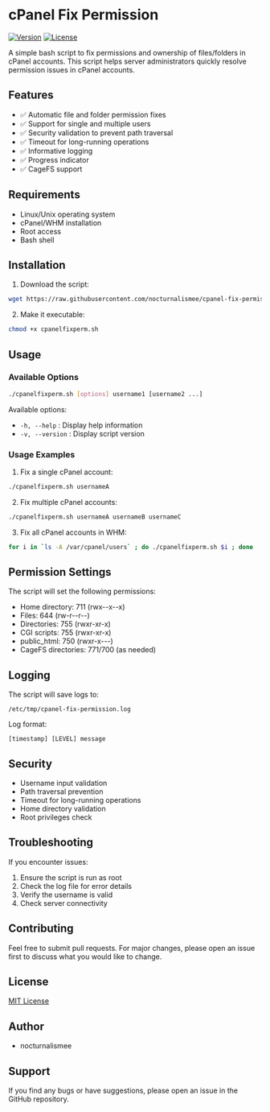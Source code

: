 # cPanel Fix Permission

[![Version](https://img.shields.io/badge/version-0.2-blue.svg)](https://github.com/nocturnalismee/cpanel-fix-permission)
[![License](https://img.shields.io/badge/license-MIT-green.svg)](LICENSE)

A simple bash script to fix permissions and ownership of files/folders in cPanel accounts. This script helps server administrators quickly resolve permission issues in cPanel accounts.

## Features

- ✅ Automatic file and folder permission fixes
- ✅ Support for single and multiple users
- ✅ Security validation to prevent path traversal
- ✅ Timeout for long-running operations
- ✅ Informative logging
- ✅ Progress indicator
- ✅ CageFS support

## Requirements

- Linux/Unix operating system
- cPanel/WHM installation
- Root access
- Bash shell

## Installation

1. Download the script:

```bash
wget https://raw.githubusercontent.com/nocturnalismee/cpanel-fix-permission/main/cpanelfixperm.sh
```

2. Make it executable:

```bash
chmod +x cpanelfixperm.sh
```

## Usage

### Available Options

```bash
./cpanelfixperm.sh [options] username1 [username2 ...]
```

Available options:

- `-h, --help` : Display help information
- `-v, --version` : Display script version

### Usage Examples

1. Fix a single cPanel account:

```bash
./cpanelfixperm.sh usernameA
```

2. Fix multiple cPanel accounts:

```bash
./cpanelfixperm.sh usernameA usernameB usernameC
```

3. Fix all cPanel accounts in WHM:

```bash
for i in `ls -A /var/cpanel/users` ; do ./cpanelfixperm.sh $i ; done
```

## Permission Settings

The script will set the following permissions:

- Home directory: 711 (rwx--x--x)
- Files: 644 (rw-r--r--)
- Directories: 755 (rwxr-xr-x)
- CGI scripts: 755 (rwxr-xr-x)
- public_html: 750 (rwxr-x---)
- CageFS directories: 771/700 (as needed)

## Logging

The script will save logs to:

```
/etc/tmp/cpanel-fix-permission.log
```

Log format:

```
[timestamp] [LEVEL] message
```

## Security

- Username input validation
- Path traversal prevention
- Timeout for long-running operations
- Home directory validation
- Root privileges check

## Troubleshooting

If you encounter issues:

1. Ensure the script is run as root
2. Check the log file for error details
3. Verify the username is valid
4. Check server connectivity

## Contributing

Feel free to submit pull requests. For major changes, please open an issue first to discuss what you would like to change.

## License

[MIT License](LICENSE)

## Author

- nocturnalismee

## Support

If you find any bugs or have suggestions, please open an issue in the GitHub repository.
